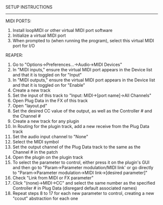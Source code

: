 SETUP INSTRUCTIONS
******************

MIDI PORTS:
1. Install loopMIDI or other virtual MIDI port software
2. Initialize a virtual MIDI port
3. When prompted to (when running the program), select this virtual MIDI port for I/O

REAPER:
1. Go to "Options->Preferences...->Audio->MIDI Devices"
2. In "MIDI inputs," ensure the virtual MIDI port appears in the Device list and that it is toggled on for "Input"
3. In "MIDI outputs," ensure the virtual MIDI port appears in the Device list and that it is toggled on for "Enable"
4. Create a new track
5. Set the input of this track to "Input: MIDI->[port name]->All Channels"
6. Open Plug Data in the FX of this track
7. Open "layout.pd"
8. Set the desired CC value of the output, as well as the Controller # and the Channel #
9. Create a new track for any plugin
10. In Routing for the plugin track, add a new receive from the Plug Data track
11. Set the audio input channel to "None"
12. Select the MIDI symbol
13. Set the output channel of the Plug Data track to the same as the Channel # in the patch
14. Open the plugin on the plugin track
15. To select the parameter to control, either press it on the plugin's GUI and then go to "Param->Parameter modulation/MIDI link'
    or go directly to "Param->Parameter modulation->MIDI link->[desired parameter]"
16. Check "Link from MIDI or FX parameter"
17. Click "(none)->MIDI->CC" and select the same number as the specified Controller # in Plug Data (disregard default associated names)
18. Repeat steps 8 to 17 for each new parameter to control, creating a new "ccout" abstraction for each one
